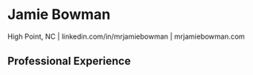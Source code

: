 # Jamie Bowman
High Point, NC | linkedin.com/in/mrjamiebowman | mrjamiebowman.com

## Professional Experience
